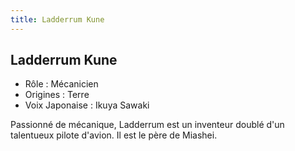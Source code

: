 ```yaml
---
title: Ladderrum Kune
---
```


Ladderrum Kune
--------------



* Rôle : Mécanicien
* Origines : Terre
* Voix Japonaise : Ikuya Sawaki



Passionné de mécanique, Ladderrum est un inventeur doublé d'un talentueux pilote d'avion. Il est le père de Miashei.